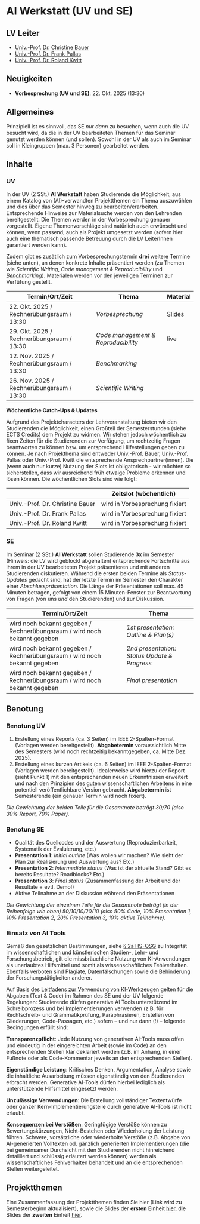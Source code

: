 # AI Werkstatt (UV und SE)

## LV Leiter

- [Univ.-Prof. Dr. Christine Bauer](https://christinebauer.eu/)
- [Univ.-Prof. Dr. Frank Pallas](https://www.plus.ac.at/aihi/der-fachbereich/team/univ-prof-dr-ing-frank-pallas/?lang=en)
- [Univ.-Prof. Dr. Roland Kwitt](https://rkwitt.github.io/)

## Neuigkeiten

- **Vorbesprechung (UV und SE)**: 22. Okt. 2025 (13:30)

## Allgemeines

Prinzipiell ist es sinnvoll, das SE *nur dann* zu besuchen, wenn auch die UV besucht wird, da die in der UV bearbeiteten Themen für das Seminar genutzt werden können (und sollen). Sowohl in der UV als auch im Seminar soll in Kleingruppen (max. 3 Personen) gearbeitet werden.

## Inhalte

### UV

In der UV (2 SSt.) **AI Werkstatt** haben Studierende die Möglichkeit, aus einem Katalog von (AI)-verwandten Projektthemen ein Thema auszuwählen und dies über das Semester hinweg zu bearbeiten/erarbeiten. Entsprechende Hinweise zur Materialsuche werden von den Lehrenden bereitgestellt. Die Themen werden in der Vorbesprechung genauer vorgestellt. Eigene Themenvorschläge sind natürlich auch erwünscht und können, wenn passend, auch als Projekt umgesetzt werden (sofern hier auch eine thematisch passende Betreuung durch die LV LeiterInnen garantiert werden kann).

Zudem gibt es zusätlich zum Vorbesprechungstermin **drei** weitere Termine (siehe unten), an denen konkrete Inhalte präsentiert werden (zu Themen wie *Scientific Writing*, *Code management & Reproducibility* und *Benchmarking*). Materialen werden vor den jeweiligen Terminen zur Verfüfung gestellt.

| **Termin/Ort/Zeit**  | **Thema** | **Material** |
|---|---|---|
| 22. Okt. 2025 / Rechnerübungsraum / 13:30 | *Vorbesprechung*                        | [Slides](IntroSlides.pdf)|
| 29. Okt. 2025 / Rechnerübungsraum / 13:30 | *Code management & Reproducibility*     | live |
| 12. Nov. 2025 / Rechnerübungsraum / 13:30 | *Benchmarking*                          | |
| 26. Nov. 2025 / Rechnerübungsraum / 13:30 | *Scientific Writing*                    | |

**Wöchentliche Catch-Ups & Updates**

Aufgrund des Projektcharacters der Lehrveranstaltung bieten wir den Studierenden die Möglichkeit, einen Großteil der Semesterstunden (siehe ECTS Credits) dem Projekt zu widmen. Wir stehen jedoch wöchentlich zu fixen Zeiten für die Studierenden zur Verfügung, um rechtzeitig Fragen beantworten zu können bzw. um entsprechend Hilfestellungen geben zu können. Je nach Projekthema sind entweder Univ.-Prof. Bauer, Univ.-Prof. Pallas oder Univ.-Prof. Kwitt die entsprechende Ansprechpartner(innen). Die (wenn auch nur kurze) Nutzung der Slots ist obligatorisch - wir möchten so sicherstellen, dass wir ausreichend früh etwaige Probleme erkennen und lösen können. Die wöchentlichen Slots sind wie folgt:

|   | **Zeitslot (wöchentlich)**  |
|---|---|
| Univ.-Prof. Dr. Christine Bauer | wird in Vorbesprechung fixiert  |
| Univ.-Prof. Dr. Frank Pallas    | wird in Vorbesprechung fixiert  |
| Univ.-Prof. Dr. Roland Kwitt    | wird in Vorbesprechung fixiert  |

### SE

Im Seminar (2 SSt.) **AI Werkstatt** sollen Studierende **3x** im Semester (Hinweis: die LV wird geblockt abgehalten) entsprechende Fortschritte aus ihrem in der UV bearbeiteten Projekt präsentieren und mit anderen Studierenden diskutieren. Während die ersten beiden Termine als *Status-Updates* gedacht sind, hat der letzte Termin im Semester den Charakter einer *Abschlusspräsentation*. Die Länge der Präsentationen soll max. 45 Minuten betragen, gefolgt von einem 15 Minuten-Fenster zur Beantwortung von Fragen (von uns *und* den Studierenden) und zur Diskussion.

| **Termin/Ort/Zeit**  | **Thema** |
|---|---|
| wird noch bekannt gegeben / Rechnerübungsraum / wird noch bekannt gegeben | *1st presentation: Outline & Plan(s)*               |
| wird noch bekannt gegeben / Rechnerübungsraum / wird noch bekannt gegeben | *2nd presentation: Status Update & Progress*         |
| wird noch bekannt gegeben / Rechnerübungsraum / wird noch bekannt gegeben | *Final presentation*                                 |

## Benotung

### Benotung UV

1) Erstellung eines Reports (ca. 3 Seiten) im IEEE 2-Spalten-Format (Vorlagen werden bereitgestellt). **Abgabetermin** voraussichtlich Mitte des Semesters (wird noch rechtzeitig bekanntgegeben, ca. Mitte Dez. 2025).
2) Erstellung eines kurzen Artikels (ca. 6 Seiten) im IEEE 2-Spalten-Format (Vorlagen werden bereitgestellt). Idealerweise wird hierzu der Report (sieht Punkt 1) mit den entsprechenden neuen Erkenntnissen erweitert und nach den Prinzipien des guten wissenschaftlichen Arbeitens in eine potentiell veröffentlichbare Version gebracht. **Abgabetermin** ist Semesterende (ein genauer Termin wird noch fixiert).

*Die Gewichtung der beiden Teile für die Gesamtnote beträgt 30/70 (also 30% Report, 70% Paper).*

### Benotung SE

- Qualität des Quellcodes und der Auswertung (Reproduzierbarkeit, Systematik der Evaluierung, etc.)
- **Presentation 1**: *Initial outline* (Was wollen wir machen? Wie sieht der Plan zur Realisierung und Auswertung aus? Etc.)
- **Presentation 2**: *Intermediate status* (Was ist der aktuelle Stand? Gibt es bereits Resultate? Roadblocks? Etc.)
- **Presentation 3**: *Final status* (Zusammenfassung der Arbeit und der Resultate + evtl. Demo!)
- Aktive Teilnahme an der Diskussion während den Präsentationen

*Die Gewichtung der einzelnen Teile für die Gesamtnote beträgt (in der Reihenfolge wie oben) 50/10/10/20/10 (also 50% Code, 10% Presentation 1, 10% Presentation 2, 20% Presentation 3, 10% aktive Teilnahme).*

### Einsatz von AI Tools

Gemäß den gesetzlichen Bestimmungen, siehe [§ 2a HS-QSG](https://www.jusline.at/gesetz/hs-qsg/paragraf/2a) zu Integrität im wissenschaftlichen und künstlerischen Studien-, Lehr- und Forschungsbetrieb, gilt die missbräuchliche Nutzung von KI-Anwendungen als unerlaubtes Hilfsmittel und somit als wissenschaftliches Fehlverhalten. Ebenfalls verboten sind Plagiate, Datenfälschungen sowie die Behinderung der Forschungstätigkeiten anderer.

Auf Basis des [Leitfadens zur Verwendung von KI-Werkzeugen](https://im.sbg.ac.at/spaces/QM/pages/303891131/Leistungs%C3%BCberpr%C3%BCfung?preview=/303891131/490639350/Leitfaden%20KI%20und%20schriftliche%20Arbeiten%20im%20Studium%20v2025-09%20LOGO.pdf) gelten für die Abgaben (Text & Code) im Rahmen des SE und der UV folgende Regelungen: Studierende dürfen generative AI Tools unterstützend im Schreibprozess und bei Implementierungen verwenden (z.B. für Rechtschreib- und Grammatikprüfung, Paraphrasieren, Erstellen von Gliederungen, Code-Passagen, etc.) sofern – und nur dann (!) –  folgende Bedingungen erfüllt sind:

**Transparenzpflicht**: Jede Nutzung von generativen AI-Tools muss offen und eindeutig in der eingereichten Arbeit (sowie im Code) an den entsprechenden Stellen klar deklariert werden (z.B. im Anhang, in einer Fußnote oder als Code-Kommentar jeweils an den entsprechenden Stellen).

**Eigenständige Leistung**: Kritisches Denken, Argumentation, Analyse sowie die inhaltliche Ausarbeitung müssen eigenständig von den Studierenden erbracht werden. Generative AI-Tools dürfen hierbei lediglich als unterstützende Hilfsmittel eingesetzt werden.

**Unzulässige Verwendungen**: Die Erstellung vollständiger Textentwürfe oder ganzer Kern-Implementierungsteile durch generative AI-Tools ist nicht erlaubt.

**Konsequenzen bei Verstößen**: Geringfügige Verstöße können zu Bewertungskürzungen, Nicht-Bestehen oder Wiederholung der Leistung führen. Schwere, vorsätzliche oder wiederholte Verstöße (z.B. Abgabe von AI-generierten Volltexten od. gänzlich generierten Implementierungen (die bei gemeinsamer Durchsicht mit den Studierenden nicht hinreichend detailliert und schlüssig erläutert werden können) werden als wissenschaftliches Fehlverhalten behandelt und an die entsprechenden Stellen weitergeleitet.

## Projektthemen

Eine Zusammenfassung der Projektthemen finden Sie hier (Link wird zu Semesterbeginn aktualisiert), sowie die Slides der **ersten** Einheit [hier](IntroSlides.pdf), die Slides der **zweiten** Einheit [hier](AcadWriting.pdf).
